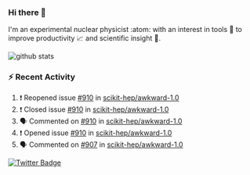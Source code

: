 ### Hi there 👋 

I'm an experimental nuclear physicist :atom: with an interest in tools :wrench: to improve productivity :chart_with_upwards_trend: and scientific insight :telescope:.

![github stats](https://github-readme-stats.vercel.app/api?username=agoose77&show_icons=true&hide_rank=true&hide_title=true&bg_color=30,e76445,904e95&text_color=efe3ec&icon_color=efe3ec)
<!--
**agoose77/agoose77** is a ✨ _special_ ✨ repository because its `README.md` (this file) appears on your GitHub profile.

Here are some ideas to get you started:

- 🔭 I’m currently working on ...
- 🌱 I’m currently learning ...
- 👯 I’m looking to collaborate on ...
- 🤔 I’m looking for help with ...
- 💬 Ask me about ...
- 📫 How to reach me: ...
- 😄 Pronouns: ...
- ⚡ Fun fact: ...
-->

### :zap: Recent Activity
<!--START_SECTION:activity-->
1. ❗️ Reopened issue [#910](https://github.com/scikit-hep/awkward-1.0/issues/910) in [scikit-hep/awkward-1.0](https://github.com/scikit-hep/awkward-1.0)
2. ❗️ Closed issue [#910](https://github.com/scikit-hep/awkward-1.0/issues/910) in [scikit-hep/awkward-1.0](https://github.com/scikit-hep/awkward-1.0)
3. 🗣 Commented on [#910](https://github.com/scikit-hep/awkward-1.0/issues/910) in [scikit-hep/awkward-1.0](https://github.com/scikit-hep/awkward-1.0)
4. ❗️ Opened issue [#910](https://github.com/scikit-hep/awkward-1.0/issues/910) in [scikit-hep/awkward-1.0](https://github.com/scikit-hep/awkward-1.0)
5. 🗣 Commented on [#907](https://github.com/scikit-hep/awkward-1.0/issues/907) in [scikit-hep/awkward-1.0](https://github.com/scikit-hep/awkward-1.0)
<!--END_SECTION:activity-->


[![Twitter Badge](https://img.shields.io/twitter/follow/agoose77?style=flat-square&logo=Twitter&logoColor=white&color=cornflowerblue)](https://twitter.com/agoose77)

